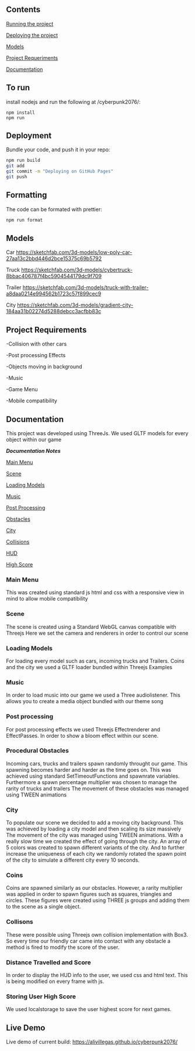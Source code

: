 ## **Contents**

[Running the project](#To-run)

[Deploying the project](#Deployment)

[Models](#Models)

[Project Requeriments](#Project-Requirements)

[Documentation](#Documentation)


## To run
install nodejs
and run the following at /cyberpunk2076/:

```
npm install
npm run
```
## Deployment

Bundle your code, and push it in your repo:
```bash
npm run build
git add
git commit -m "Deploying on GitHub Pages"
git push
```
## Formatting
The code can be formated with prettier:
```bash
npm run format
```

## Models 

Car https://sketchfab.com/3d-models/low-poly-car-27aa13c2bbd446d2bce15375c69b5792

Truck https://sketchfab.com/3d-models/cybertruck-8bbac406787f4bc5904544179dc9f709

Trailer  https://sketchfab.com/3d-models/truck-with-trailer-a8daa0214e994562b1723c57f899cec9

City https://sketchfab.com/3d-models/gradient-city-184aa31b02274d5288debcc3acfbb83c

## Project Requirements

-Collision with other cars

-Post processing Effects

-Objects moving in background 

-Music

-Game Menu

-Mobile compatibility 

## Documentation

This project was developed using ThreeJs. 
We used GLTF models for every object within our game 

***Documentation Notes*** 

[Main Menu](#Main-Menu)

[Scene](#Scene)

[Loading Models](#Loading-Models )

[Music ](#Music)

[Post Processing](#Post-processing)

[Obstacles](#Procedural-Obstacles)

[City](#City)

[Collisions](#Collisions)

[HUD](#Distance-travelled-and-Score )

[High Score](#Storing-User-High-Score )


### Main Menu
This was created using standard js html and css  with a responsive view in mind to allow mobile compatibility

### Scene
The scene is created using a Standard WebGL canvas compatible with Threejs 
Here we set the camera and renderers in order to control our scene 

### Loading Models 
For loading every model such as cars, incoming trucks and Trailers. Coins and the city
we used a GLTF loader bundled within Threejs Examples 

### Music 
In order to load music into our game we used a Three audiolistener. 
This allows you to create a media object bundled with our theme song 

### Post processing
For post processing effects we used Threejs Effectrenderer and EffectPasses.
In order to show a bloom effect within our scene. 

### Procedural Obstacles
Incoming cars, trucks and trailers spawn randomly throught our game. This spawning becomes harder and harder as the time goes on.
This was achieved using standard SetTimeoutFunctions and spawnrate variables. 
Furthermore a spawn percentage multiplier was chosen to manage the rarity of trucks and trailers 
The movement of these obstacles was managed using TWEEN animations 

### City
To populate our scene we decided to add a moving city background. 
This was achieved by loading a city model and then scaling its size massively 
The movement of the city was managed using TWEEN animations. With a really slow time we created the effect of going through the city. An array of 5 colors was created to spawn different variants of the city. And to further increase the uniqueness of each city we randomly rotated the spawn point of the city to simulate a different city every 10 seconds. 


### Coins 
Coins are spawned similarly as our obstacles. However, a rarity multiplier was applied in order to spawn figures such as squares, triangles and circles. These figures were created using THREE js groups and adding them to the scene as a single object. 

### Collisons 

These were possible using Threejs own collision implementation with Box3. So every time our friendly car came into contact with any obstacle a method is fired to modify the score of the user. 

### Distance Travelled and Score 

In order to display the HUD info to the user, we used css and html text. This is being modified on every frame with js. 

### Storing User High Score

We used localstorage to save the user highest score for next games. 





## Live Demo


Live demo of current build: https://alivillegas.github.io/cyberpunk2076/
